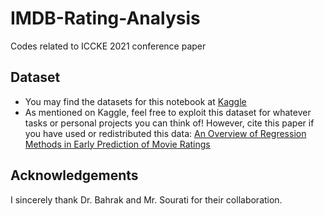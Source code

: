 # IMDB-Rating-Analysis
Codes related to ICCKE 2021 conference paper


## Dataset
* You may find the datasets for this notebook at [Kaggle](https://www.kaggle.com/hoomch/imdb-full-dataset)
* As mentioned on Kaggle, feel free to exploit this dataset for whatever tasks or personal projects you can think of! However, cite this paper if you have used or redistributed this data: [An Overview of Regression Methods in Early Prediction of Movie Ratings](https://ieeexplore.ieee.org/document/9721453)

## Acknowledgements
I sincerely thank Dr. Bahrak and Mr. Sourati for their collaboration.
